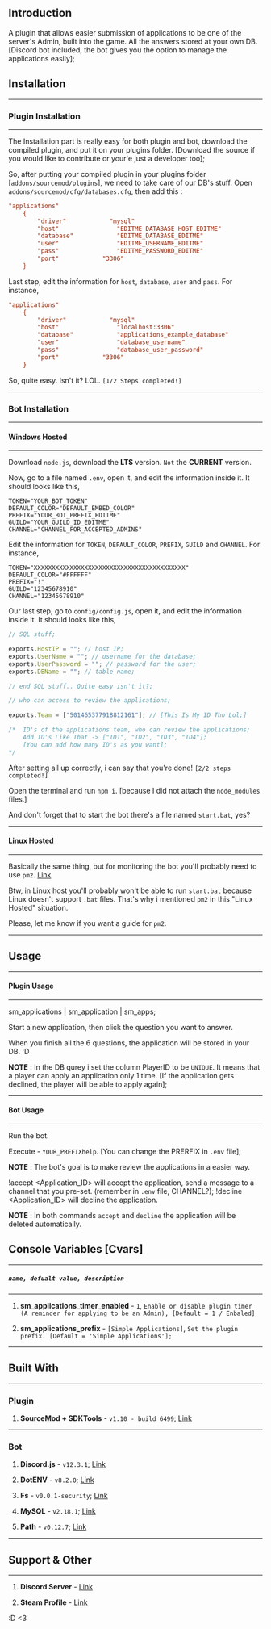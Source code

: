 ## Introduction

A plugin that allows easier submission of applications to  be one of the server's Admin, built into the game. All the answers stored at your own DB. [Discord bot included, the bot gives you the option to manage the applications easily];

## Installation

--------------
### Plugin Installation
--------------

The Installation part is really easy for both plugin and bot, download the compiled plugin, and put it on your plugins folder. [Download the source if you would like to contribute or your'e just a developer too];

So, after putting your compiled plugin in your plugins folder [``addons/sourcemod/plugins``], we need to take care of our DB's stuff. Open ```addons/sourcemod/cfg/databases.cfg```, then add this :

```cfg
"applications"
    {
        "driver"            "mysql"
        "host"                "EDITME_DATABASE_HOST_EDITME"
        "database"            "EDITME_DATABASE_EDITME"
        "user"                "EDITME_USERNAME_EDITME"
        "pass"                "EDITME_PASSWORD_EDITME"
        "port"            "3306"
    }
```

Last step, edit the information for ``host``, ``database``, ``user`` and ``pass``. For instance, 

```cfg
"applications"
    {
        "driver"            "mysql"
        "host"                "localhost:3306"
        "database"            "applications_example_database"
        "user"                "database_username"
        "pass"                "database_user_password"
        "port"            "3306"
    }
```

So, quite easy. Isn't it? LOL. ``[1/2 Steps completed!]``

--------------

### Bot Installation
--------------
#### Windows Hosted
--------------

Download ``node.js``, download the **LTS** version. ``Not`` the **CURRENT** version.

Now, go to a file named ``.env``, open it, and edit the information inside it. It should looks like this,

```env
TOKEN="YOUR_BOT_TOKEN"
DEFAULT_COLOR="DEFAULT_EMBED_COLOR"
PREFIX="YOUR_BOT_PREFIX_EDITME"
GUILD="YOUR_GUILD_ID_EDITME"
CHANNEL="CHANNEL_FOR_ACCEPTED_ADMINS"
```

Edit the information for ``TOKEN``, ``DEFAULT_COLOR``, ``PREFIX``, ``GUILD`` and ``CHANNEL``. For instance, 

```env
TOKEN="XXXXXXXXXXXXXXXXXXXXXXXXXXXXXXXXXXXXXXXXXX"
DEFAULT_COLOR="#FFFFFF"
PREFIX="!"
GUILD="12345678910"
CHANNEL="12345678910"
```

Our last step, go to ``config/config.js``, open it, and edit the information inside it. It should looks like this,

```javascript
// SQL stuff;

exports.HostIP = ""; // host IP;
exports.UserName = ""; // username for the database;
exports.UserPassword = ""; // password for the user;
exports.DBName = ""; // table name;

// end SQL stuff.. Quite easy isn't it?;

// who can access to review the applications;

exports.Team = ["501465377918812161"]; // [This Is My ID Tho Lol;]

/*  ID's of the applications team, who can review the applications;
    Add ID's Like That -> ["ID1", "ID2", "ID3", "ID4"];
    [You can add how many ID's as you want];
*/
```

After setting all up correctly, i can say that you're done! ``[2/2 steps completed!]``

Open the terminal and run ``npm i``. [because I did not attach the ``node_modules`` files.]

And don't forget that to start the bot there's a file named ``start.bat``, yes?

--------------
#### Linux Hosted
--------------

Basically the same thing, but for monitoring the bot you'll probably need to use ``pm2``. [Link](https://pm2.keymetrics.io)

Btw, in Linux host you'll probably won't be able to run ``start.bat`` because Linux doesn't support ``.bat`` files. That's why i mentioned ``pm2`` in this "Linux Hosted" situation.

Please, let me know if you want a guide for ``pm2``.

--------------

## Usage
--------------
#### Plugin Usage
--------------

sm_applications | sm_application | sm_apps;

Start a new application, then click the question you want to answer.

When you finish all the 6 questions, the application will be stored in your DB. :D

**NOTE** : In the DB qurey i set the column PlayerID to be ``UNIQUE``. It means that a player can apply an application only 1 time. [If the application gets declined, the player will be able to apply again];

--------------
#### Bot Usage
--------------

Run the bot.

Execute - ``YOUR_PREFIXhelp``. [You can change the PRERFIX in ``.env`` file];

**NOTE** : The bot's goal is to make review the applications in a easier way.

!accept <Application_ID> will accept the application, send a message to a channel that you pre-set. (remember in ``.env`` file, CHANNEL?);
!decline <Application_ID> will decline the application. 

**NOTE** : In both commands ``accept`` and ``decline`` the application will be deleted automatically.

## Console Variables [Cvars]
--------------

##### ``name, defualt value, description``
--------------

1. **sm_applications_timer_enabled** - ``1``, ``Enable or disable plugin timer (A reminder for applying to be an Admin), [Default = 1 / Enbaled]``

2. **sm_applications_prefix** - ``[Simple Applications]``, ``Set the plugin prefix. [Default = 'Simple Applications'];``

--------------

## Built With
--------------
### Plugin

1. **SourceMod + SDKTools** - ``v1.10 - build 6499``; [Link](https://www.sourcemod.net)

--------------
### Bot

1. **Discord.js** - ``v12.3.1``;  [Link](https://discord.js.org)

2. **DotENV** - ``v8.2.0``;  [Link](https://www.npmjs.com/package/dotenv)

3. **Fs** - ``v0.0.1-security``;  [Link](https://www.npmjs.com/package/fs)

4. **MySQL** - ``v2.18.1``;  [Link](https://www.npmjs.com/package/mysql)

5. **Path** - ``v0.12.7``;  [Link](https://www.npmjs.com/package/path)

--------------

## Support & Other

--------------

1. **Discord Server** - [Link](https://discord.gg/RGVxE57sVX)

2. **Steam Profile** - [Link](https://steamcommunity.com/id/hirbosh/)

:D <3
